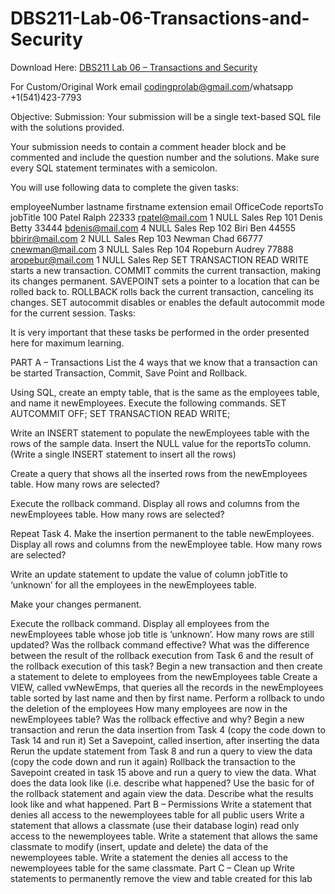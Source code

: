 # DBS211-Lab-06-Transactions-and-Security

Download Here: [DBS211 Lab 06 – Transactions and Security](https://codingherolab.com/product/dbs211-lab-06-transactions-and-security/)

For Custom/Original Work email codingprolab@gmail.com/whatsapp +1(541)423-7793

Objective:
Submission:
Your submission will be a single text-based SQL file with the solutions provided.

Your submission needs to contain a comment header block and be commented and include the question number and the solutions. Make sure every SQL statement terminates with a semicolon.

You will use following data to complete the given tasks:

employeeNumber	lastname	firstname	extension	email	OfficeCode	reportsTo	jobTitle
100	Patel	Ralph	22333	rpatel@mail.com	1	NULL	Sales Rep
101	Denis	Betty	33444	bdenis@mail.com	4	NULL	Sales Rep
102	Biri	Ben	44555	bbirir@mail.com	2	NULL	Sales Rep
103	Newman	Chad	66777	cnewman@mail.com	3	NULL	Sales Rep
104	Ropeburn	Audrey	77888	aropebur@mail.com	1	NULL	Sales Rep
SET TRANSACTION READ WRITE starts a new transaction.
COMMIT commits the current transaction, making its changes permanent.
SAVEPOINT <name> sets a pointer to a location that can be rolled back to.
ROLLBACK rolls back the current transaction, canceling its changes.
SET autocommit disables or enables the default autocommit mode for the current session.
Tasks:

It is very important that these tasks be performed in the order presented here for maximum learning.

PART A – Transactions
List the 4 ways that we know that a transaction can be started
Transaction, Commit, Save Point and Rollback.

Using SQL, create an empty table, that is the same as the employees table, and name it newEmployees.
Execute the following commands.
SET AUTCOMMIT OFF;
SET TRANSACTION READ WRITE;

 

Write an INSERT statement to populate the newEmployees table with the rows of the sample data. Insert the NULL value for the reportsTo column. (Write a single INSERT statement to insert all the rows)
 

Create a query that shows all the inserted rows from the newEmployees table. How many rows are selected?
 

Execute the rollback command. Display all rows and columns from the newEmployees table. How many rows are selected?
 

Repeat Task 4. Make the insertion permanent to the table newEmployees. Display all rows and columns from the newEmployee table. How many rows are selected?
 

Write an update statement to update the value of column jobTitle to ‘unknown’ for all the employees in the newEmployees table.
 

Make your changes permanent.
 

Execute the rollback command.
Display all employees from the newEmployees table whose job title is ‘unknown’. How many rows are still updated?
Was the rollback command effective?
What was the difference between the result of the rollback execution from Task 6 and the result of the rollback execution of this task?
Begin a new transaction and then create a statement to delete to employees from the newEmployees table
Create a VIEW, called vwNewEmps, that queries all the records in the newEmployees table sorted by last name and then by first name.
Perform a rollback to undo the deletion of the employees
How many employees are now in the newEmployees table?
Was the rollback effective and why?
Begin a new transaction and rerun the data insertion from Task 4 (copy the code down to Task 14 and run it)
Set a Savepoint, called insertion, after inserting the data
Rerun the update statement from Task 8 and run a query to view the data (copy the code down and run it again)
Rollback the transaction to the Savepoint created in task 15 above and run a query to view the data.
What does the data look like (i.e. describe what happened?
Use the basic for of the rollback statement and again view the data. Describe what the results look like and what happened.
Part B – Permissions
Write a statement that denies all access to the newemployees table for all public users
Write a statement that allows a classmate (use their database login) read only access to the newemployees table.
Write a statement that allows the same classmate to modify (insert, update and delete) the data of the newemployees table.
Write a statement the denies all access to the newemployees table for the same classmate.
Part C – Clean up
Write statements to permanently remove the view and table created for this lab
 

 

 
